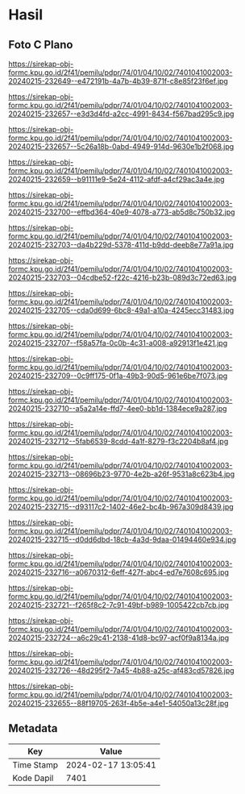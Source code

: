 # Hasil

## Foto C Plano

https://sirekap-obj-formc.kpu.go.id/2f41/pemilu/pdpr/74/01/04/10/02/7401041002003-20240215-232649--e472191b-4a7b-4b39-871f-c8e85f23f6ef.jpg

https://sirekap-obj-formc.kpu.go.id/2f41/pemilu/pdpr/74/01/04/10/02/7401041002003-20240215-232657--e3d3d4fd-a2cc-4991-8434-f567bad295c9.jpg

https://sirekap-obj-formc.kpu.go.id/2f41/pemilu/pdpr/74/01/04/10/02/7401041002003-20240215-232657--5c26a18b-0abd-4949-914d-9630e1b2f068.jpg

https://sirekap-obj-formc.kpu.go.id/2f41/pemilu/pdpr/74/01/04/10/02/7401041002003-20240215-232659--b91111e9-5e24-4112-afdf-a4cf29ac3a4e.jpg

https://sirekap-obj-formc.kpu.go.id/2f41/pemilu/pdpr/74/01/04/10/02/7401041002003-20240215-232700--effbd364-40e9-4078-a773-ab5d8c750b32.jpg

https://sirekap-obj-formc.kpu.go.id/2f41/pemilu/pdpr/74/01/04/10/02/7401041002003-20240215-232703--da4b229d-5378-411d-b9dd-deeb8e77a91a.jpg

https://sirekap-obj-formc.kpu.go.id/2f41/pemilu/pdpr/74/01/04/10/02/7401041002003-20240215-232703--04cdbe52-f22c-4216-b23b-089d3c72ed63.jpg

https://sirekap-obj-formc.kpu.go.id/2f41/pemilu/pdpr/74/01/04/10/02/7401041002003-20240215-232705--cda0d699-6bc8-49a1-a10a-4245ecc31483.jpg

https://sirekap-obj-formc.kpu.go.id/2f41/pemilu/pdpr/74/01/04/10/02/7401041002003-20240215-232707--f58a57fa-0c0b-4c31-a008-a92913f1e421.jpg

https://sirekap-obj-formc.kpu.go.id/2f41/pemilu/pdpr/74/01/04/10/02/7401041002003-20240215-232709--0c9ff175-0f1a-49b3-90d5-961e6be7f073.jpg

https://sirekap-obj-formc.kpu.go.id/2f41/pemilu/pdpr/74/01/04/10/02/7401041002003-20240215-232710--a5a2a14e-ffd7-4ee0-bb1d-1384ece9a287.jpg

https://sirekap-obj-formc.kpu.go.id/2f41/pemilu/pdpr/74/01/04/10/02/7401041002003-20240215-232712--5fab6539-8cdd-4a1f-8279-f3c2204b8af4.jpg

https://sirekap-obj-formc.kpu.go.id/2f41/pemilu/pdpr/74/01/04/10/02/7401041002003-20240215-232713--08696b23-9770-4e2b-a26f-9531a8c623b4.jpg

https://sirekap-obj-formc.kpu.go.id/2f41/pemilu/pdpr/74/01/04/10/02/7401041002003-20240215-232715--d93117c2-1402-46e2-bc4b-967a309d8439.jpg

https://sirekap-obj-formc.kpu.go.id/2f41/pemilu/pdpr/74/01/04/10/02/7401041002003-20240215-232715--d0dd6dbd-18cb-4a3d-9daa-01494460e934.jpg

https://sirekap-obj-formc.kpu.go.id/2f41/pemilu/pdpr/74/01/04/10/02/7401041002003-20240215-232716--a0670312-6eff-427f-abc4-ed7e7608c695.jpg

https://sirekap-obj-formc.kpu.go.id/2f41/pemilu/pdpr/74/01/04/10/02/7401041002003-20240215-232721--f265f8c2-7c91-49bf-b989-1005422cb7cb.jpg

https://sirekap-obj-formc.kpu.go.id/2f41/pemilu/pdpr/74/01/04/10/02/7401041002003-20240215-232724--a6c29c41-2138-41d8-bc97-acf0f9a8134a.jpg

https://sirekap-obj-formc.kpu.go.id/2f41/pemilu/pdpr/74/01/04/10/02/7401041002003-20240215-232726--48d295f2-7a45-4b88-a25c-af483cd57826.jpg

https://sirekap-obj-formc.kpu.go.id/2f41/pemilu/pdpr/74/01/04/10/02/7401041002003-20240215-232655--88f19705-263f-4b5e-a4e1-54050a13c28f.jpg


## Metadata

| Key        | Value               |
| ---------- | ------------------- |
| Time Stamp | 2024-02-17 13:05:41 |
| Kode Dapil | 7401                |



